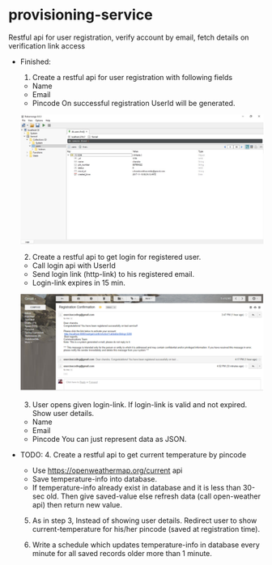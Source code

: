 # provisioning-service
Restful api for user registration, verify account by email, fetch details on verification link access

- Finished: 
	1. Create a restful api for user registration with following fields 
	-	Name
	-	Email
	-	Pincode
	On successful registration UserId will be generated.

	![Alt text](/package/src/site/resources/docs/DB-UserCreation.jpg?raw=true "User creation- with random ID")

	2. Create a restful api to get login for registered user. 
	-	Call login api with UserId
	-	Send login link (http-link) to his registered email.
	-	Login-link expires in 15 min.

	![Alt text](/package/src/site/resources/docs/EmailVerification.png?raw=true "Email verification- with ID")

	3. User opens given login-link. If login-link is valid and not expired. Show user details.
	-	Name
	-	Email
	-	Pincode
	You can just represent data as JSON.

- TODO: 
	4. Create a restful api to get current temperature by pincode
	-	Use https://openweathermap.org/current api
	-	Save temperature-info into database.
	-	If temperature-info already exist in database and it is less than 30-sec old. Then give saved-value else refresh data (call open-weather api) then return new value.

	5. As in step 3, Instead of showing user details. Redirect user to show current-temperature for his/her pincode (saved at registration time).

	6. Write a schedule which updates temperature-info in database every minute for all saved records older more than 1 minute.

